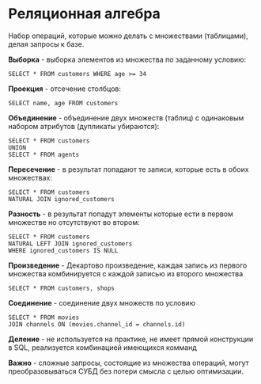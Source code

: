 # Реляционная алгебра

Набор операций, которые можно делать с множествами (таблицами), делая запросы к базе.

**Выборка** - выборка элементов из множества по заданному условию:

```
SELECT * FROM customers WHERE age >= 34
```

**Проекция** - отсечение столбцов:

```
SELECT name, age FROM customers
```

**Объединение** - объединение двух множеств (таблиц) с одинаковым набором атрибутов (дупликаты убираются):

```
SELECT * FROM customers
UNION
SELECT * FROM agents
```

**Пересечение** - в результат попадают те записи, которые есть в обоих множествах:

```
SELECT * FROM customers
NATURAL JOIN ignored_customers
```

**Разность** - в результат попадут элементы которые ести в первом множестве но отсутствуют во втором:

```
SELECT * FROM customers
NATURAL LEFT JOIN ignored_customers
WHERE ignored_customers IS NULL
```

**Произведение** - Декартово произведение, каждая запись из первого множества комбинируется с каждой записью из второго множества

```
SELECT * FROM customers, shops
```

**Соединение** - соединение двух множеств по условию

```
SELECT * FROM movies
JOIN channels ON (movies.channel_id = channels.id)
```

**Деление** - не используется на практике, не имеет прямой конструкции в SQL, реализуется комбинацией имеющихся комманд

**Важно** - сложные запросы, состоящие из множества операций, могут преобразовываться СУБД без потери смысла с целью оптимизации.